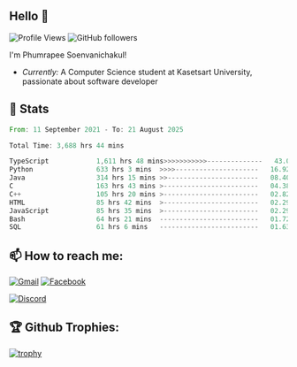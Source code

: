 
<h2>Hello 👋</h2> 

![Profile Views](https://komarev.com/ghpvc/?username=Homiez09&label=Profile%20views&color=0e75b6&style=flat)
![GitHub followers](https://img.shields.io/github/followers/HomieZ09.svg?style=social&label=Follow)


I'm Phumrapee Soenvanichakul!

- <i>Currently:</i> A Computer Science student at Kasetsart University, passionate about software developer

<h2>👀 Stats</h2>

<!--START_SECTION:waka-->

```rust
From: 11 September 2021 - To: 21 August 2025

Total Time: 3,688 hrs 44 mins

TypeScript            1,611 hrs 48 mins>>>>>>>>>>>--------------   43.07 %
Python                633 hrs 3 mins  >>>>---------------------   16.92 %
Java                  314 hrs 15 mins >>-----------------------   08.40 %
C                     163 hrs 43 mins >------------------------   04.38 %
C++                   105 hrs 20 mins >------------------------   02.82 %
HTML                  85 hrs 42 mins  >------------------------   02.29 %
JavaScript            85 hrs 35 mins  >------------------------   02.29 %
Bash                  64 hrs 21 mins  -------------------------   01.72 %
SQL                   61 hrs 6 mins   -------------------------   01.63 %
```

<!--END_SECTION:waka-->

<h2>📫 How to reach me:</h2>

<a href="mailto:phumrapeesoen1@gmail.com">![Gmail](https://img.shields.io/badge/Gmail-D14836?style=for-the-badge&logo=gmail&logoColor=white)</a> 
<a href="https://web.facebook.com/phumrapee.soenvanichakul.3/">![Facebook](https://img.shields.io/badge/Facebook-4267B2?style=for-the-badge&logo=facebook&logoColor=white)</a>

<a href="https://discord.gg/EWnAEUtFVm">![Discord](https://discord.c99.nl/widget/theme-1/297740667784921089.png)</a> 

<h2>🏆 Github Trophies:</h2>

[![trophy](https://github-profile-trophy.vercel.app/?username=Homiez09&theme=discord&row=1)](https://github.com/ryo-ma/github-profile-trophy)
